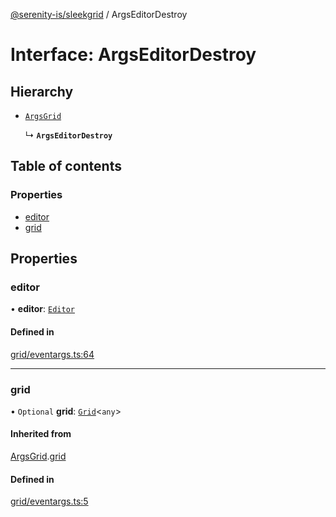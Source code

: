 [@serenity-is/sleekgrid](../README.md) / ArgsEditorDestroy

# Interface: ArgsEditorDestroy

## Hierarchy

- [`ArgsGrid`](ArgsGrid.md)

  ↳ **`ArgsEditorDestroy`**

## Table of contents

### Properties

- [editor](ArgsEditorDestroy.md#editor)
- [grid](ArgsEditorDestroy.md#grid)

## Properties

### editor

• **editor**: [`Editor`](Editor.md)

#### Defined in

[grid/eventargs.ts:64](https://github.com/serenity-is/sleekgrid/blob/master/src/grid/eventargs.ts#L64)

___

### grid

• `Optional` **grid**: [`Grid`](../classes/Grid.md)\<`any`\>

#### Inherited from

[ArgsGrid](ArgsGrid.md).[grid](ArgsGrid.md#grid)

#### Defined in

[grid/eventargs.ts:5](https://github.com/serenity-is/sleekgrid/blob/master/src/grid/eventargs.ts#L5)

